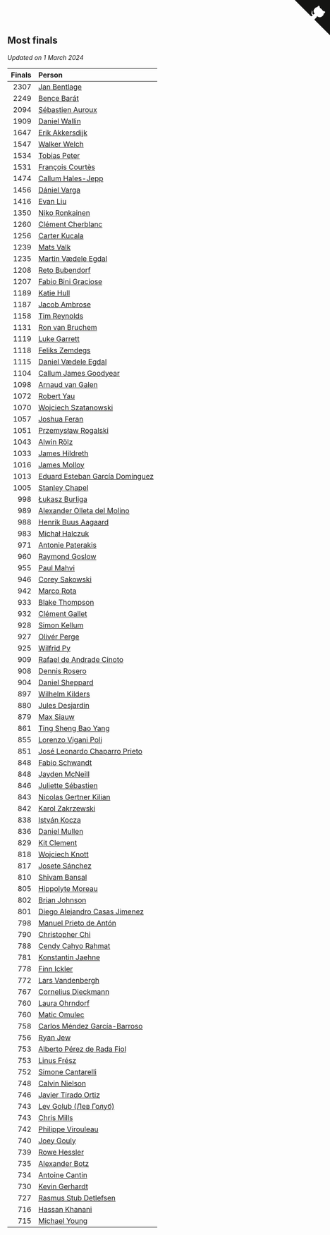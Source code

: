 ## Most finals

*Updated on  1 March 2024*

| Finals | Person |
| ---: | :--- |
| 2307 | [Jan Bentlage](https://www.worldcubeassociation.org/persons/2010BENT01) |
| 2249 | [Bence Barát](https://www.worldcubeassociation.org/persons/2008BARA01) |
| 2094 | [Sébastien Auroux](https://www.worldcubeassociation.org/persons/2008AURO01) |
| 1909 | [Daniel Wallin](https://www.worldcubeassociation.org/persons/2013WALL03) |
| 1647 | [Erik Akkersdijk](https://www.worldcubeassociation.org/persons/2005AKKE01) |
| 1547 | [Walker Welch](https://www.worldcubeassociation.org/persons/2011WELC01) |
| 1534 | [Tobias Peter](https://www.worldcubeassociation.org/persons/2014PETE03) |
| 1531 | [François Courtès](https://www.worldcubeassociation.org/persons/2008COUR01) |
| 1474 | [Callum Hales-Jepp](https://www.worldcubeassociation.org/persons/2012HALE01) |
| 1456 | [Dániel Varga](https://www.worldcubeassociation.org/persons/2008VARG01) |
| 1416 | [Evan Liu](https://www.worldcubeassociation.org/persons/2009LIUE01) |
| 1350 | [Niko Ronkainen](https://www.worldcubeassociation.org/persons/2010RONK01) |
| 1260 | [Clément Cherblanc](https://www.worldcubeassociation.org/persons/2014CHER05) |
| 1256 | [Carter Kucala](https://www.worldcubeassociation.org/persons/2015KUCA01) |
| 1239 | [Mats Valk](https://www.worldcubeassociation.org/persons/2007VALK01) |
| 1235 | [Martin Vædele Egdal](https://www.worldcubeassociation.org/persons/2013EGDA02) |
| 1208 | [Reto Bubendorf](https://www.worldcubeassociation.org/persons/2012BUBE01) |
| 1207 | [Fabio Bini Graciose](https://www.worldcubeassociation.org/persons/2010GRAC02) |
| 1189 | [Katie Hull](https://www.worldcubeassociation.org/persons/2010HULL01) |
| 1187 | [Jacob Ambrose](https://www.worldcubeassociation.org/persons/2010AMBR01) |
| 1158 | [Tim Reynolds](https://www.worldcubeassociation.org/persons/2005REYN01) |
| 1131 | [Ron van Bruchem](https://www.worldcubeassociation.org/persons/2003BRUC01) |
| 1119 | [Luke Garrett](https://www.worldcubeassociation.org/persons/2017GARR05) |
| 1118 | [Feliks Zemdegs](https://www.worldcubeassociation.org/persons/2009ZEMD01) |
| 1115 | [Daniel Vædele Egdal](https://www.worldcubeassociation.org/persons/2013EGDA01) |
| 1104 | [Callum James Goodyear](https://www.worldcubeassociation.org/persons/2012GOOD02) |
| 1098 | [Arnaud van Galen](https://www.worldcubeassociation.org/persons/2006GALE01) |
| 1072 | [Robert Yau](https://www.worldcubeassociation.org/persons/2009YAUR01) |
| 1070 | [Wojciech Szatanowski](https://www.worldcubeassociation.org/persons/2011SZAT01) |
| 1057 | [Joshua Feran](https://www.worldcubeassociation.org/persons/2011FERA01) |
| 1051 | [Przemysław Rogalski](https://www.worldcubeassociation.org/persons/2013ROGA02) |
| 1043 | [Alwin Rölz](https://www.worldcubeassociation.org/persons/2016ROLZ01) |
| 1033 | [James Hildreth](https://www.worldcubeassociation.org/persons/2009HILD01) |
| 1016 | [James Molloy](https://www.worldcubeassociation.org/persons/2011MOLL01) |
| 1013 | [Eduard Esteban García Domínguez](https://www.worldcubeassociation.org/persons/2011EDUA01) |
| 1005 | [Stanley Chapel](https://www.worldcubeassociation.org/persons/2016CHAP04) |
| 998 | [Łukasz Burliga](https://www.worldcubeassociation.org/persons/2013BURL01) |
| 989 | [Alexander Olleta del Molino](https://www.worldcubeassociation.org/persons/2008OLLE01) |
| 988 | [Henrik Buus Aagaard](https://www.worldcubeassociation.org/persons/2006BUUS01) |
| 983 | [Michał Halczuk](https://www.worldcubeassociation.org/persons/2006HALC01) |
| 971 | [Antonie Paterakis](https://www.worldcubeassociation.org/persons/2012PATE01) |
| 960 | [Raymond Goslow](https://www.worldcubeassociation.org/persons/2014GOSL01) |
| 955 | [Paul Mahvi](https://www.worldcubeassociation.org/persons/2012MAHV01) |
| 946 | [Corey Sakowski](https://www.worldcubeassociation.org/persons/2011SAKO01) |
| 942 | [Marco Rota](https://www.worldcubeassociation.org/persons/2009ROTA01) |
| 933 | [Blake Thompson](https://www.worldcubeassociation.org/persons/2010THOM03) |
| 932 | [Clément Gallet](https://www.worldcubeassociation.org/persons/2004GALL02) |
| 928 | [Simon Kellum](https://www.worldcubeassociation.org/persons/2016KELL12) |
| 927 | [Olivér Perge](https://www.worldcubeassociation.org/persons/2007PERG01) |
| 925 | [Wilfrid Py](https://www.worldcubeassociation.org/persons/2016PYWI01) |
| 909 | [Rafael de Andrade Cinoto](https://www.worldcubeassociation.org/persons/2007CINO01) |
| 908 | [Dennis Rosero](https://www.worldcubeassociation.org/persons/2010ROSE03) |
| 904 | [Daniel Sheppard](https://www.worldcubeassociation.org/persons/2009SHEP01) |
| 897 | [Wilhelm Kilders](https://www.worldcubeassociation.org/persons/2010KILD02) |
| 880 | [Jules Desjardin](https://www.worldcubeassociation.org/persons/2010DESJ01) |
| 879 | [Max Siauw](https://www.worldcubeassociation.org/persons/2017SIAU02) |
| 861 | [Ting Sheng Bao Yang](https://www.worldcubeassociation.org/persons/2008BAOY01) |
| 855 | [Lorenzo Vigani Poli](https://www.worldcubeassociation.org/persons/2007POLI01) |
| 851 | [José Leonardo Chaparro Prieto](https://www.worldcubeassociation.org/persons/2011CHAP01) |
| 848 | [Fabio Schwandt](https://www.worldcubeassociation.org/persons/2014SCHW02) |
| 848 | [Jayden McNeill](https://www.worldcubeassociation.org/persons/2012MCNE01) |
| 846 | [Juliette Sébastien](https://www.worldcubeassociation.org/persons/2014SEBA01) |
| 843 | [Nicolas Gertner Kilian](https://www.worldcubeassociation.org/persons/2013GERT01) |
| 842 | [Karol Zakrzewski](https://www.worldcubeassociation.org/persons/2014ZAKR01) |
| 838 | [István Kocza](https://www.worldcubeassociation.org/persons/2005KOCZ01) |
| 836 | [Daniel Mullen](https://www.worldcubeassociation.org/persons/2016MULL04) |
| 829 | [Kit Clement](https://www.worldcubeassociation.org/persons/2008CLEM01) |
| 818 | [Wojciech Knott](https://www.worldcubeassociation.org/persons/2011KNOT01) |
| 817 | [Josete Sánchez](https://www.worldcubeassociation.org/persons/2015SANC18) |
| 810 | [Shivam Bansal](https://www.worldcubeassociation.org/persons/2011BANS02) |
| 805 | [Hippolyte Moreau](https://www.worldcubeassociation.org/persons/2008MORE02) |
| 802 | [Brian Johnson](https://www.worldcubeassociation.org/persons/2013JOHN10) |
| 801 | [Diego Alejandro Casas Jimenez](https://www.worldcubeassociation.org/persons/2014JIME05) |
| 798 | [Manuel Prieto de Antón](https://www.worldcubeassociation.org/persons/2015ANTO04) |
| 790 | [Christopher Chi](https://www.worldcubeassociation.org/persons/2014CHIC01) |
| 788 | [Cendy Cahyo Rahmat](https://www.worldcubeassociation.org/persons/2010RAHM02) |
| 781 | [Konstantin Jaehne](https://www.worldcubeassociation.org/persons/2015JAEH01) |
| 778 | [Finn Ickler](https://www.worldcubeassociation.org/persons/2012ICKL01) |
| 772 | [Lars Vandenbergh](https://www.worldcubeassociation.org/persons/2003VAND01) |
| 767 | [Cornelius Dieckmann](https://www.worldcubeassociation.org/persons/2009DIEC01) |
| 760 | [Laura Ohrndorf](https://www.worldcubeassociation.org/persons/2009OHRN01) |
| 760 | [Matic Omulec](https://www.worldcubeassociation.org/persons/2010OMUL02) |
| 758 | [Carlos Méndez García-Barroso](https://www.worldcubeassociation.org/persons/2010GARC02) |
| 756 | [Ryan Jew](https://www.worldcubeassociation.org/persons/2008JEWR01) |
| 753 | [Alberto Pérez de Rada Fiol](https://www.worldcubeassociation.org/persons/2011FIOL01) |
| 753 | [Linus Frész](https://www.worldcubeassociation.org/persons/2011FRES01) |
| 752 | [Simone Cantarelli](https://www.worldcubeassociation.org/persons/2012CANT02) |
| 748 | [Calvin Nielson](https://www.worldcubeassociation.org/persons/2014NIEL03) |
| 746 | [Javier Tirado Ortiz](https://www.worldcubeassociation.org/persons/2009TIRA01) |
| 743 | [Lev Golub (Лев Голуб)](https://www.worldcubeassociation.org/persons/2014HOLU01) |
| 743 | [Chris Mills](https://www.worldcubeassociation.org/persons/2014MILL04) |
| 742 | [Philippe Virouleau](https://www.worldcubeassociation.org/persons/2008VIRO01) |
| 740 | [Joey Gouly](https://www.worldcubeassociation.org/persons/2007GOUL01) |
| 739 | [Rowe Hessler](https://www.worldcubeassociation.org/persons/2007HESS01) |
| 735 | [Alexander Botz](https://www.worldcubeassociation.org/persons/2013BOTZ01) |
| 734 | [Antoine Cantin](https://www.worldcubeassociation.org/persons/2010CANT02) |
| 730 | [Kevin Gerhardt](https://www.worldcubeassociation.org/persons/2013GERH01) |
| 727 | [Rasmus Stub Detlefsen](https://www.worldcubeassociation.org/persons/2014DETL01) |
| 716 | [Hassan Khanani](https://www.worldcubeassociation.org/persons/2018KHAN26) |
| 715 | [Michael Young](https://www.worldcubeassociation.org/persons/2008YOUN02) |


<a href="https://github.com/jonatanklosko/wca_statistics" class="github-corner" aria-label="View source on Github"><svg width="80" height="80" viewBox="0 0 250 250" style="fill:#151513; color:#fff; position: absolute; top: 0; border: 0; right: 0;" aria-hidden="true"><path d="M0,0 L115,115 L130,115 L142,142 L250,250 L250,0 Z"></path><path d="M128.3,109.0 C113.8,99.7 119.0,89.6 119.0,89.6 C122.0,82.7 120.5,78.6 120.5,78.6 C119.2,72.0 123.4,76.3 123.4,76.3 C127.3,80.9 125.5,87.3 125.5,87.3 C122.9,97.6 130.6,101.9 134.4,103.2" fill="currentColor" style="transform-origin: 130px 106px;" class="octo-arm"></path><path d="M115.0,115.0 C114.9,115.1 118.7,116.5 119.8,115.4 L133.7,101.6 C136.9,99.2 139.9,98.4 142.2,98.6 C133.8,88.0 127.5,74.4 143.8,58.0 C148.5,53.4 154.0,51.2 159.7,51.0 C160.3,49.4 163.2,43.6 171.4,40.1 C171.4,40.1 176.1,42.5 178.8,56.2 C183.1,58.6 187.2,61.8 190.9,65.4 C194.5,69.0 197.7,73.2 200.1,77.6 C213.8,80.2 216.3,84.9 216.3,84.9 C212.7,93.1 206.9,96.0 205.4,96.6 C205.1,102.4 203.0,107.8 198.3,112.5 C181.9,128.9 168.3,122.5 157.7,114.1 C157.9,116.9 156.7,120.9 152.7,124.9 L141.0,136.5 C139.8,137.7 141.6,141.9 141.8,141.8 Z" fill="currentColor" class="octo-body"></path></svg></a><style>.github-corner:hover .octo-arm{animation:octocat-wave 560ms ease-in-out}@keyframes octocat-wave{0%,100%{transform:rotate(0)}20%,60%{transform:rotate(-25deg)}40%,80%{transform:rotate(10deg)}}@media (max-width:500px){.github-corner:hover .octo-arm{animation:none}.github-corner .octo-arm{animation:octocat-wave 560ms ease-in-out}}</style>
